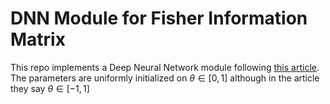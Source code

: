 # DNN Module for Fisher Information Matrix

This repo implements a Deep Neural Network module following [this article](https://doi.org/10.1038/s43588-021-00084-1).
The parameters are uniformly initialized  on $\theta\in[0,1]$ although in the article they say $\theta\in[-1,1]$
